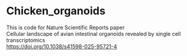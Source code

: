 # Chicken_organoids
This is code for Nature Scientific Reports paper \
Cellular landscape of avian intestinal organoids revealed by single cell transcriptomics \
https://doi.org/10.1038/s41598-025-95721-4
